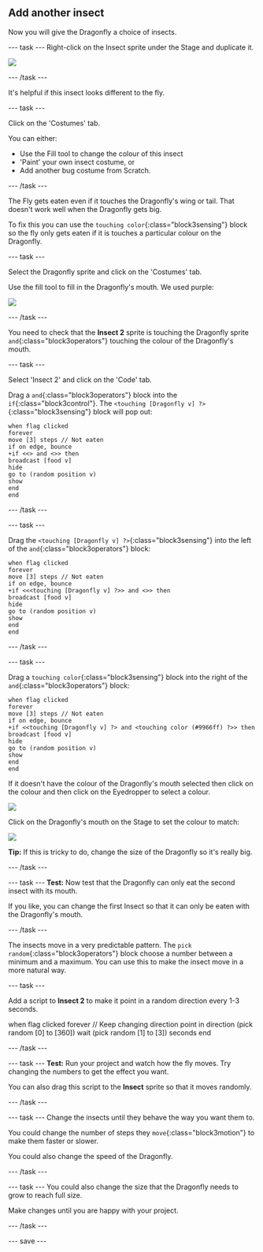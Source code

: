 ## Add another insect

Now you will give the Dragonfly a choice of insects.

--- task ---
Right-click on the Insect sprite under the Stage and duplicate it. 

![](images/duplicate-insect.png)

--- /task ---

It's helpful if this insect looks different to the fly.

--- task ---

Click on the 'Costumes' tab. 

You can either:
+ Use the Fill tool to change the colour of this insect
+ 'Paint' your own insect costume, or
+ Add another bug costume from Scratch.

--- /task ---

The Fly gets eaten even if it touches the Dragonfly's wing or tail. That doesn't work well when the Dragonfly gets big.

To fix this you can use the `touching color`{:class="block3sensing"} block so the fly only gets eaten if it is touches a particular colour on the Dragonfly.


--- task ---

Select the Dragonfly sprite and click on the 'Costumes' tab.

Use the fill tool to fill in the Dragonfly's mouth. We used purple:

![](images/dragonfly-mouth-colour.png)

--- /task ---

You need to check that the **Insect 2** sprite is touching the Dragonfly sprite `and`{:class="block3operators"} touching the colour of the Dragonfly's mouth.

--- task ---

Select 'Insect 2' and click on the 'Code' tab.

Drag a `and`{:class="block3operators"} block into the `if`{:class="block3control"}. The `<touching [Dragonfly v] ?>`{:class="block3sensing"} block will pop out:

```blocks3
when flag clicked
forever
move [3] steps // Not eaten
if on edge, bounce
+if <<> and <>> then
broadcast [food v]
hide
go to (random position v)
show
end
end
```

--- /task ---


--- task ---


Drag the `<touching [Dragonfly v] ?>`{:class="block3sensing"} into the left of the `and`{:class="block3operators"} block:

```blocks3
when flag clicked
forever
move [3] steps // Not eaten
if on edge, bounce
+if <<<touching [Dragonfly v] ?>> and <>> then
broadcast [food v]
hide
go to (random position v)
show
end
end
```

--- /task ---

--- task ---

Drag a `touching color`{:class="block3sensing"} block into the right of the `and`{:class="block3operators"} block:

```blocks3
when flag clicked
forever
move [3] steps // Not eaten
if on edge, bounce
+if <<touching [Dragonfly v] ?> and <touching color (#9966ff) ?>> then
broadcast [food v]
hide
go to (random position v)
show
end
end
```

If it doesn't have the colour of the Dragonfly's mouth selected then click on the colour and then click on the Eyedropper to select a colour.


![](images/colour-eyedropper.png)

Click on the Dragonfly's mouth on the Stage to set the colour to match:

![](images/colour-select.png)

**Tip:** If this is tricky to do, change the size of the Dragonfly so it's really big.

--- /task ---

--- task ---
**Test:** Now test that the Dragonfly can only eat the second insect with its mouth. 

If you like, you can change the first Insect so that it can only be eaten with the Dragonfly's mouth.

--- /task ---

The insects move in a very predictable pattern. The `pick random`{:class="block3operators"} block choose a number between a minimum and a maximum. You can use this to make the insect move in a more natural way.

--- task ---

Add a script to **Insect 2** to make it point in a random direction every 1-3 seconds. 

when flag clicked
forever // Keep changing direction
point in direction (pick random [0] to [360])
wait (pick random [1] to [3]) seconds
end

--- /task ---

--- task ---
**Test:** Run your project and watch how the fly moves. Try changing the numbers to get the effect you want. 

You can also drag this script to the **Insect** sprite so that it moves randomly.

--- /task ---

--- task ---
Change the insects until they behave the way you want them to. 

You could change the number of steps they `move`{:class="block3motion"} to make them faster or slower.

You could also change the speed of the Dragonfly. 

--- /task ---

--- task ---
You could also change the size that the Dragonfly needs to grow to reach full size.

Make changes until you are happy with your project.

--- /task ---

--- save ---